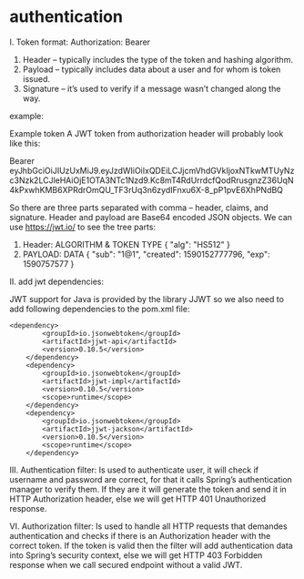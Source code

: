 # authentication
I. Token format:
                           Authorization: Bearer <token string>
1. Header – typically includes the type of the token and hashing algorithm.
2. Payload – typically includes data about a user and for whom is token issued.
3. Signature – it’s used to verify if a message wasn’t changed along the way.

example:

Example token
A JWT token from authorization header will probably look like this:

Bearer eyJhbGciOiJIUzUxMiJ9.eyJzdWIiOiIxQDEiLCJjcmVhdGVkIjoxNTkwMTUyNzc3Nzk2LCJleHAiOjE1OTA3NTc1Nzd9.Kc8mT4RdUrrdcfQodRrusgnzZ36UqN4kPxwhKMB6XPRdrOmQU_TF3rUq3n6zydIFnxu6X-8_pP1pvE6XhPNdBQ

So there are three parts separated with comma – header, claims, and signature. Header and payload are Base64 encoded JSON objects. We can use https://jwt.io/ to see the tree parts:

1. Header: ALGORITHM & TOKEN TYPE
         {
             "alg": "HS512"
         }
 2. PAYLOAD: DATA
 {
  "sub": "1@1",
  "created": 1590152777796,
  "exp": 1590757577
}

II. add jwt dependencies:

JWT support for Java is provided by the library JJWT so we also need to add following dependencies to the pom.xml file:

    <dependency>
            <groupId>io.jsonwebtoken</groupId>
            <artifactId>jjwt-api</artifactId>
            <version>0.10.5</version>
        </dependency>
		<dependency>
			<groupId>io.jsonwebtoken</groupId>
			<artifactId>jjwt-impl</artifactId>
			<version>0.10.5</version>
			<scope>runtime</scope>
		</dependency>
		<dependency>
			<groupId>io.jsonwebtoken</groupId>
			<artifactId>jjwt-jackson</artifactId>
			<version>0.10.5</version>
			<scope>runtime</scope>
		</dependency>

III. Authentication filter:
Is used to authenticate user, it will check if username and password are correct, for that it calls Spring’s authentication manager to verify them. If they are it will generate the token and send it in  HTTP Authorization header, else we will get HTTP 401 Unauthorized response.

VI. Authorization filter:
Is used to handle all HTTP requests that demandes authentication and checks if there is an Authorization header with the correct token. If the token is valid then the filter will add authentication data into Spring’s security context, else we will get HTTP 403 Forbidden response when we call secured endpoint without a valid JWT.
